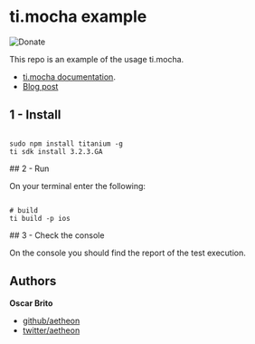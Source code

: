 # ti.mocha example

![Donate](https://www.paypalobjects.com/en_US/i/btn/btn_donate_LG.gif)

This repo is an example of the usage ti.mocha. 

* [ti.mocha documentation](http://tonylukasavage.com/ti-mocha/).
* [Blog post](http://blog.divhide.com/2014/06/22/ti-mocha-example/)

## 1 - Install

```

sudo npm install titanium -g
ti sdk install 3.2.3.GA

```

## 2 - Run

On your terminal enter the following:

```

# build
ti build -p ios

```

## 3 - Check the console

On the console you should find the report of the test execution.


## Authors

**Oscar Brito**

+ [github/aetheon](https://github.com/aetheon)
+ [twitter/aetheon](http://twitter.com/aetheon)
